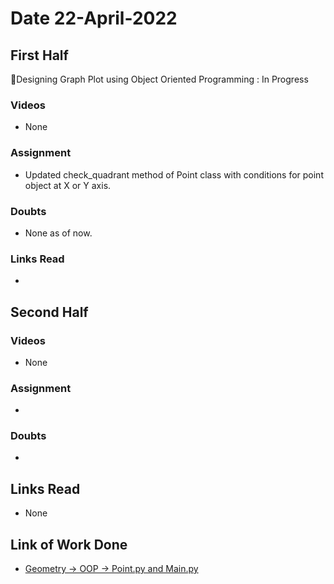 # Date 22-April-2022

## First Half

🔄Designing Graph Plot using Object Oriented Programming : In Progress

### Videos

- None

### Assignment

- Updated check_quadrant method of Point class with conditions for point object at X or Y axis.

### Doubts

- None as of now.

### Links Read

-

## Second Half

### Videos

- None

### Assignment

-

### Doubts

-

## Links Read

- None

## Link of Work Done

- [Geometry -> OOP -> Point.py and Main.py](https://github.com/sp18-interns/python-tutorial/blob/main/oop/geometry/Point.py)

